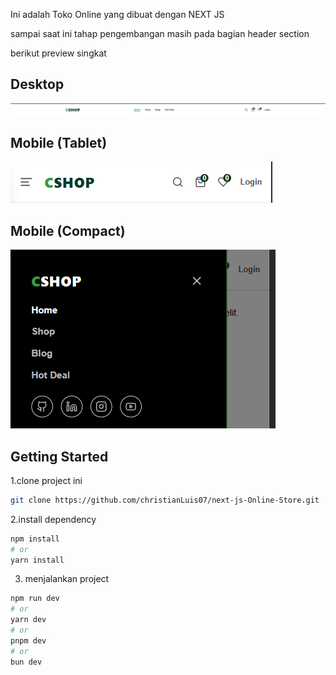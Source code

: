 Ini adalah Toko Online yang dibuat dengan NEXT JS

sampai saat ini tahap pengembangan masih pada bagian header section

berikut preview singkat <br />
## Desktop
![Desktop Preview](./preview/2.png)

## Mobile (Tablet)
![Mobile Preview - 2](./preview/3.png)

## Mobile (Compact)
![Mobile Preview - 3](./preview/1.png)

## Getting Started

1.clone project ini
```bash 
git clone https://github.com/christianLuis07/next-js-Online-Store.git
```
2.install dependency
```bash
npm install
# or
yarn install
```
3. menjalankan project 
```bash
npm run dev
# or
yarn dev
# or
pnpm dev
# or
bun dev
```

